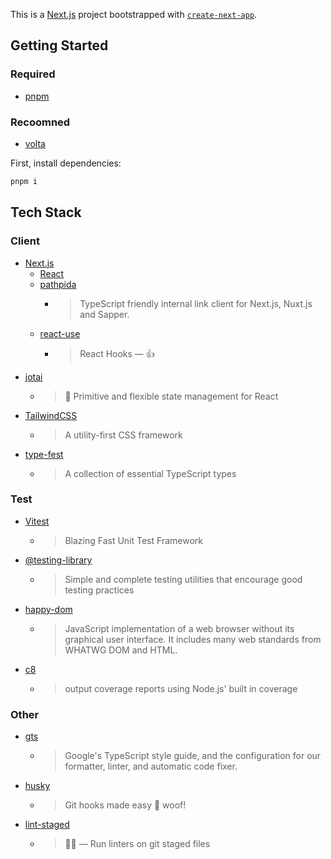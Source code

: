 This is a [Next.js](https://nextjs.org/) project bootstrapped with [`create-next-app`](https://github.com/vercel/next.js/tree/canary/packages/create-next-app).

## Getting Started

### Required

- [pnpm](https://pnpm.io/)

### Recoomned

- [volta](https://volta.sh/)

First, install dependencies:

```bash
pnpm i
```

## Tech Stack

### Client

- [Next.js](https://github.com/vercel/next.js)
  - [React](https://reactjs.org/)
  - [pathpida](https://github.com/aspida/pathpida)
    - > TypeScript friendly internal link client for Next.js, Nuxt.js and Sapper.
  - [react-use](https://github.com/streamich/react-use)
    - > React Hooks — 👍
- [jotai](https://github.com/pmndrs/jotai)
  - > 👻 Primitive and flexible state management for React
- [TailwindCSS](https://tailwindcss.com/)
  - > A utility-first CSS framework
- [type-fest](https://github.com/sindresorhus/type-fest)
  - > A collection of essential TypeScript types

### Test

- [Vitest](https://vitest.dev/)
  - > Blazing Fast Unit Test Framework
- [@testing-library](https://testing-library.com/)
  - > Simple and complete testing utilities that encourage good testing practices
- [happy-dom](https://github.com/capricorn86/happy-dom)
  - > JavaScript implementation of a web browser without its graphical user interface. It includes many web standards from WHATWG DOM and HTML.
- [c8](https://github.com/bcoe/c8)
  - > output coverage reports using Node.js' built in coverage

### Other

- [gts](https://github.com/google/gts)
  - > Google's TypeScript style guide, and the configuration for our formatter, linter, and automatic code fixer.
- [husky](https://github.com/typicode/husky)
  - > Git hooks made easy 🐶 woof!
- [lint-staged](https://github.com/okonet/lint-staged)
  - > 🚫💩 — Run linters on git staged files
